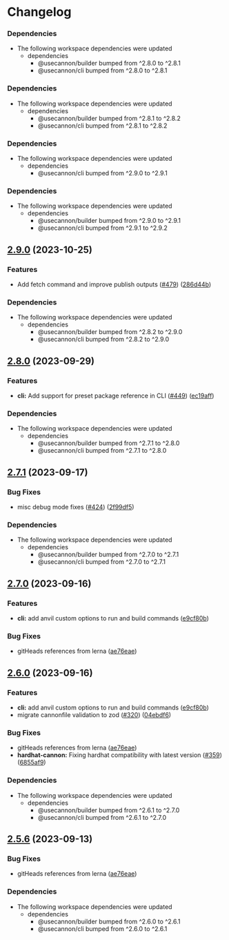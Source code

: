 # Changelog

### Dependencies

* The following workspace dependencies were updated
  * dependencies
    * @usecannon/builder bumped from ^2.8.0 to ^2.8.1
    * @usecannon/cli bumped from ^2.8.0 to ^2.8.1

### Dependencies

* The following workspace dependencies were updated
  * dependencies
    * @usecannon/builder bumped from ^2.8.1 to ^2.8.2
    * @usecannon/cli bumped from ^2.8.1 to ^2.8.2

### Dependencies

* The following workspace dependencies were updated
  * dependencies
    * @usecannon/cli bumped from ^2.9.0 to ^2.9.1

### Dependencies

* The following workspace dependencies were updated
  * dependencies
    * @usecannon/builder bumped from ^2.9.0 to ^2.9.1
    * @usecannon/cli bumped from ^2.9.1 to ^2.9.2

## [2.9.0](https://github.com/usecannon/cannon/compare/v2.8.2...v2.9.0) (2023-10-25)


### Features

* Add fetch command and improve publish outputs ([#479](https://github.com/usecannon/cannon/issues/479)) ([286d44b](https://github.com/usecannon/cannon/commit/286d44b248efd5352cb68a54a25304a201264ddc))


### Dependencies

* The following workspace dependencies were updated
  * dependencies
    * @usecannon/builder bumped from ^2.8.2 to ^2.9.0
    * @usecannon/cli bumped from ^2.8.2 to ^2.9.0

## [2.8.0](https://github.com/usecannon/cannon/compare/v2.7.1...v2.8.0) (2023-09-29)


### Features

* **cli:** Add support for preset package reference in CLI  ([#449](https://github.com/usecannon/cannon/issues/449)) ([ec19aff](https://github.com/usecannon/cannon/commit/ec19affe86e0fdc6623ae6fc5d5187118757d2f0))


### Dependencies

* The following workspace dependencies were updated
  * dependencies
    * @usecannon/builder bumped from ^2.7.1 to ^2.8.0
    * @usecannon/cli bumped from ^2.7.1 to ^2.8.0

## [2.7.1](https://github.com/usecannon/cannon/compare/v2.7.0...v2.7.1) (2023-09-17)


### Bug Fixes

* misc debug mode fixes ([#424](https://github.com/usecannon/cannon/issues/424)) ([2f99df5](https://github.com/usecannon/cannon/commit/2f99df57d599653f86594ac889a0c30f8fb74c21))


### Dependencies

* The following workspace dependencies were updated
  * dependencies
    * @usecannon/builder bumped from ^2.7.0 to ^2.7.1
    * @usecannon/cli bumped from ^2.7.0 to ^2.7.1

## [2.7.0](https://github.com/usecannon/cannon/compare/v2.6.0...v2.7.0) (2023-09-16)


### Features

* **cli:** add anvil custom options to run and build commands ([e9cf80b](https://github.com/usecannon/cannon/commit/e9cf80b385f9cd6fa7d6461d201d200d4090aea9))


### Bug Fixes

* gitHeads references from lerna ([ae76eae](https://github.com/usecannon/cannon/commit/ae76eaeda3e83ab14a09198449d0e0f096ee7839))

## [2.6.0](https://github.com/usecannon/cannon/compare/v2.5.6...v2.6.0) (2023-09-16)


### Features

* **cli:** add anvil custom options to run and build commands ([e9cf80b](https://github.com/usecannon/cannon/commit/e9cf80b385f9cd6fa7d6461d201d200d4090aea9))
* migrate cannonfile validation to zod ([#320](https://github.com/usecannon/cannon/issues/320)) ([04ebdf6](https://github.com/usecannon/cannon/commit/04ebdf64f38da38f2076f4cb09b9b1e1c88d721a))


### Bug Fixes

* gitHeads references from lerna ([ae76eae](https://github.com/usecannon/cannon/commit/ae76eaeda3e83ab14a09198449d0e0f096ee7839))
* **hardhat-cannon:** Fixing hardhat compatibility with latest version ([#359](https://github.com/usecannon/cannon/issues/359)) ([6855af9](https://github.com/usecannon/cannon/commit/6855af9bca55492f77ce7a4d37d037455943429e))


### Dependencies

* The following workspace dependencies were updated
  * dependencies
    * @usecannon/builder bumped from ^2.6.1 to ^2.7.0
    * @usecannon/cli bumped from ^2.6.1 to ^2.7.0

## [2.5.6](https://github.com/usecannon/cannon/compare/v2.5.5...v2.5.6) (2023-09-13)


### Bug Fixes

* gitHeads references from lerna ([ae76eae](https://github.com/usecannon/cannon/commit/ae76eaeda3e83ab14a09198449d0e0f096ee7839))


### Dependencies

* The following workspace dependencies were updated
  * dependencies
    * @usecannon/builder bumped from ^2.6.0 to ^2.6.1
    * @usecannon/cli bumped from ^2.6.0 to ^2.6.1

